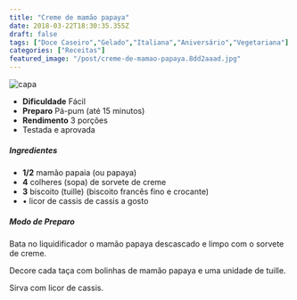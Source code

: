 ```yaml
---
title: "Creme de mamão papaya"
date: 2018-03-22T18:30:35.355Z
draft: false
tags: ["Doce Caseiro","Gelado","Italiana","Aniversário","Vegetariana"]
categories: ["Receitas"]
featured_image: "/post/creme-de-mamao-papaya.8dd2aaad.jpg"
---
```


![capa](/post/creme-de-mamao-papaya.8dd2aaad.jpg)

*   **Dificuldade** Fácil
*   **Preparo** Pá-pum (até 15 minutos)
*   **Rendimento** 3 porções
*   Testada e aprovada
    

##### Ingredientes

*   **1/2** mamão papaia (ou papaya)
*   **4** colheres (sopa) de sorvete de creme
*   **3** biscoito (tuille) (biscoito francês fino e crocante)
*   • licor de cassis de cassis a gosto

##### Modo de Preparo

Bata no liquidificador o mamão papaya descascado e limpo com o sorvete de creme.

Decore cada taça com bolinhas de mamão papaya e uma unidade de tuille.

Sirva com licor de cassis.
